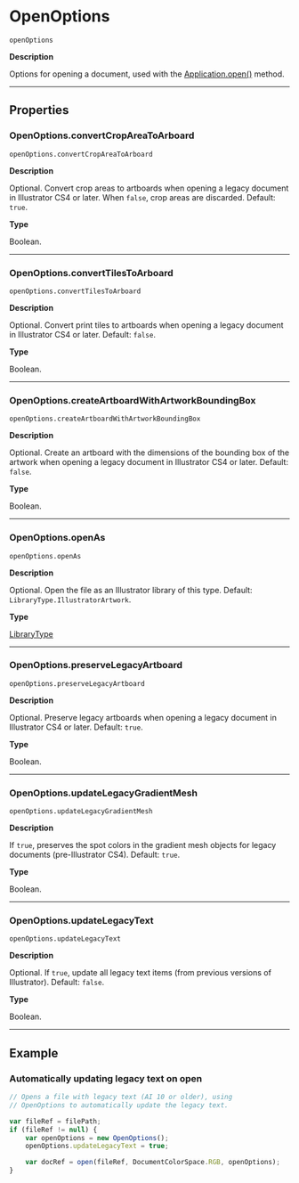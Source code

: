 # OpenOptions

`openOptions`

**Description**

Options for opening a document, used with the [Application.open()](Application.md#jsobjref-application-open) method.

---

## Properties

### OpenOptions.convertCropAreaToArboard

`openOptions.convertCropAreaToArboard`

**Description**

Optional. Convert crop areas to artboards when opening a legacy document in Illustrator CS4 or later. When `false`, crop areas are discarded. Default: `true`.

**Type**

Boolean.

---

### OpenOptions.convertTilesToArboard

`openOptions.convertTilesToArboard`

**Description**

Optional. Convert print tiles to artboards when opening a legacy document in Illustrator CS4 or later. Default: `false`.

**Type**

Boolean.

---

### OpenOptions.createArtboardWithArtworkBoundingBox

`openOptions.createArtboardWithArtworkBoundingBox`

**Description**

Optional. Create an artboard with the dimensions of the bounding box of the artwork when opening a legacy document in Illustrator CS4 or later. Default: `false`.

**Type**

Boolean.

---

### OpenOptions.openAs

`openOptions.openAs`

**Description**

Optional. Open the file as an Illustrator library of this type. Default: `LibraryType.IllustratorArtwork`.

**Type**

[LibraryType](scripting-constants.md#jsobjref-scripting-constants-librarytype)

---

### OpenOptions.preserveLegacyArtboard

`openOptions.preserveLegacyArtboard`

**Description**

Optional. Preserve legacy artboards when opening a legacy document in Illustrator CS4 or later. Default: `true`.

**Type**

Boolean.

---

### OpenOptions.updateLegacyGradientMesh

`openOptions.updateLegacyGradientMesh`

**Description**

If `true`, preserves the spot colors in the gradient mesh objects for legacy documents (pre-Illustrator CS4). Default: `true`.

**Type**

Boolean.

---

### OpenOptions.updateLegacyText

`openOptions.updateLegacyText`

**Description**

Optional. If `true`, update all legacy text items (from previous versions of Illustrator). Default: `false`.

**Type**

Boolean.

---

## Example

### Automatically updating legacy text on open

```javascript
// Opens a file with legacy text (AI 10 or older), using
// OpenOptions to automatically update the legacy text.

var fileRef = filePath;
if (fileRef != null) {
    var openOptions = new OpenOptions();
    openOptions.updateLegacyText = true;

    var docRef = open(fileRef, DocumentColorSpace.RGB, openOptions);
}
```
